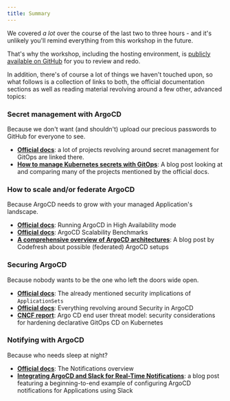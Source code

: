 ```yaml
---
title: Summary
---
```


We covered *a lot* over the course of the last two to three hours - and it's unlikely you'll remind everything from this workshop in the future.

That's why the workshop, including the hosting environment, is [publicly available on GitHub](https://github.com/mocdaniel/lab-argocd-odyssey) for you to review and redo.

In addition, there's of course a lot of things we haven't touched upon, so what follows is a collection of links to both, the official documentation sections as well as reading material revolving around a few other, advanced topics:

### Secret management with ArgoCD

Because we don't want (and shouldn't) upload our precious passwords to GitHub for everyone to see.

- [**Official docs**](https://argo-cd.readthedocs.io/en/stable/operator-manual/secret-management/): a lot of projects revolving around secret management for GitOps are linked there.
- [**How to manage Kubernetes secrets with GitOps**](https://akuity.io/blog/how-to-manage-kubernetes-secrets-gitops/): A blog post looking at and comparing many of the projects mentioned by the official docs.

### How to scale and/or federate ArgoCD

Because ArgoCD needs to grow with your managed Application's landscape.

- [**Official docs**](https://argo-cd.readthedocs.io/en/stable/operator-manual/high_availability/): Running ArgoCD in High Availability mode
- [**Official docs**](https://argo-cd.readthedocs.io/en/stable/proposals/004-scalability-benchmarking/): ArgoCD Scalability Benchmarks
- [**A comprehensive overview of ArgoCD architectures**](https://codefresh.io/blog/a-comprehensive-overview-of-argo-cd-architectures-2024/): A blog post by Codefresh about possible (federated) ArgoCD setups

### Securing ArgoCD

Because nobody wants to be the one who left the doors wide open.

- [**Official docs**](https://argo-cd.readthedocs.io/en/stable/operator-manual/applicationset/Security/): The already mentioned security implications of `ApplicationSets`
- [**Official docs**](https://argo-cd.readthedocs.io/en/stable/operator-manual/security/): Everything revolving around Security in ArgoCD
- [**CNCF report**](https://www.cncf.io/blog/2023/04/21/argo-cd-end-user-threat-model-security-considerations-for-hardening-declarative-gitops-cd-on-kubernetes/): Argo CD end user threat model: security considerations for hardening declarative GitOps CD on Kubernetes

### Notifying with ArgoCD 

Because who needs sleep at night?

- [**Official docs**](https://argo-cd.readthedocs.io/en/stable/operator-manual/notifications/): The Notifications overview
- [**Integrating ArgoCD and Slack for Real-Time Notifications**](https://www.infracloud.io/blogs/integrating-argocd-slack-for-real-time-notifications/): a blog post featuring a beginning-to-end example of configuring ArgoCD notifications for Applications using Slack
